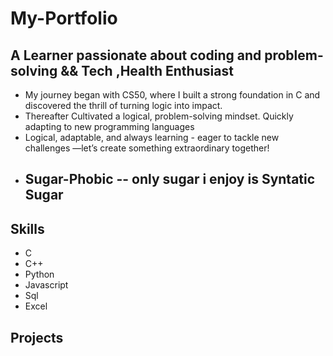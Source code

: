# My-Portfolio

## A Learner passionate about coding and problem-solving && Tech ,Health Enthusiast 
* My journey began with CS50, where I built a strong foundation in C and discovered the thrill of turning logic into impact.
* Thereafter Cultivated a logical, problem-solving mindset. Quickly adapting to new programming languages 
* Logical, adaptable, and always learning -  eager to tackle new challenges —let’s create something extraordinary together!
* ## Sugar-Phobic -- only sugar i enjoy is Syntatic Sugar

## Skills
* C
* C++
* Python
* Javascript
* Sql
* Excel

## Projects
